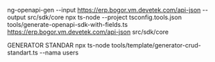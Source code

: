 ng-openapi-gen --input https://erp.bogor.vm.devetek.com/api-json --output src/sdk/core
npx ts-node --project tsconfig.tools.json tools/generate-openapi-sdk-with-fields.ts https://erp.bogor.vm.devetek.com/api-json src/sdk/core

GENERATOR STANDAR 
npx ts-node tools/template/generator-crud-standart.ts --nama users